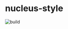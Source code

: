 # nucleus-style

![build](https://github.com/TheSweaterGuys/nucleus-style/workflows/build/badge.svg)
